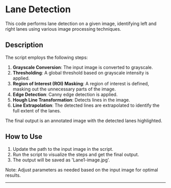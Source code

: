 
# Lane Detection
This code performs lane detection on a given image, identifying left and right lanes using various image processing techniques.

## Description

The script employs the following steps:

1. **Grayscale Conversion**: The input image is converted to grayscale.
2. **Thresholding**: A global threshold based on grayscale intensity is applied.
3. **Region of Interest (ROI) Masking**: A region of interest is defined, masking out the unnecessary parts of the image.
4. **Edge Detection**: Canny edge detection is applied.
5. **Hough Line Transformation**: Detects lines in the image.
6. **Line Extrapolation**: The detected lines are extrapolated to identify the full extent of the lanes.

The final output is an annotated image with the detected lanes highlighted.

## How to Use

1. Update the path to the input image in the script.
2. Run the script to visualize the steps and get the final output.
3. The output will be saved as 'Lane1-image.jpg'.

Note: Adjust parameters as needed based on the input image for optimal results.

---
